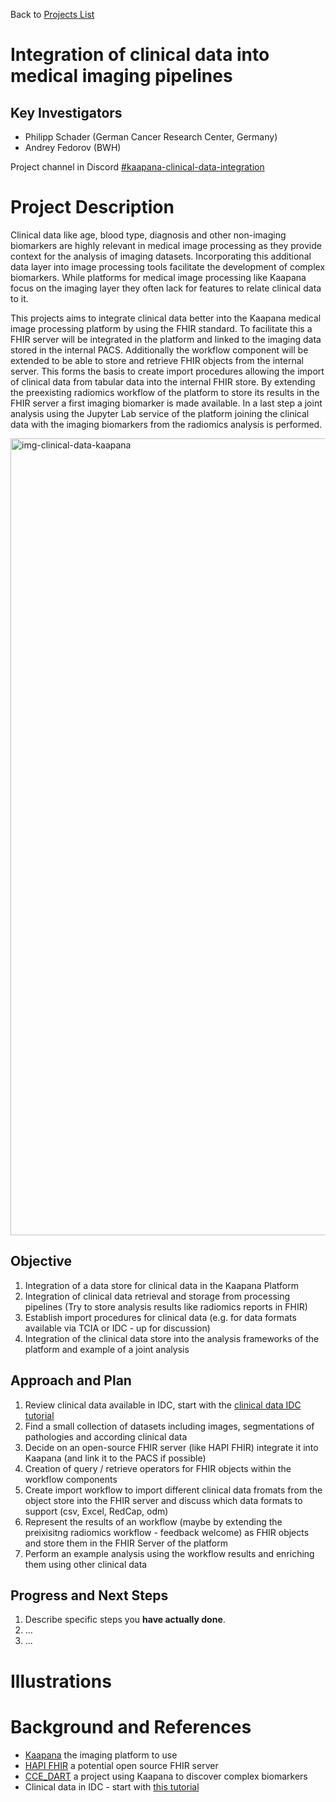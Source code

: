 Back to [Projects List](../../README.md#ProjectsList)

# Integration of clinical data into medical imaging pipelines

## Key Investigators

- Philipp Schader (German Cancer Research Center, Germany)
- Andrey Fedorov (BWH)

Project channel in Discord [#kaapana-clinical-data-integration](https://discord.com/channels/843934857620357130/1069601002174566420)

# Project Description

Clinical data like age, blood type, diagnosis and other non-imaging biomarkers are highly relevant in medical image processing as they provide context for the analysis of imaging datasets. Incorporating this additional data layer into image processing tools facilitate the development of complex biomarkers. While platforms for medical image processing like Kaapana focus on the imaging layer they often lack for features to relate clinical data to it.

This projects aims to integrate clinical data better into the Kaapana medical image processing platform by using the FHIR standard. To facilitate this a FHIR server will be integrated in the platform and linked to the imaging data stored in the internal PACS. Additionally the workflow component will be extended to be able to store and retrieve FHIR objects from the internal server. This forms the basis to create import procedures allowing the import of clinical data from tabular data into the internal FHIR store. By extending the preexisting radiomics workflow of the platform to store its results in the FHIR server a first imaging biomarker is made available. In a last step a joint analysis using the Jupyter Lab service of the platform joining the clinical data with the imaging biomarkers from the radiomics analysis is performed.

<img width="1275" alt="img-clinical-data-kaapana" src="https://user-images.githubusercontent.com/19309110/215487050-16fd78d2-4572-4a51-bee3-559f6004a0ed.png">

## Objective

1. Integration of a data store for clinical data in the Kaapana Platform
2. Integration of clinical data retrieval and storage from processing pipelines (Try to store analysis results like radiomics reports in FHIR)
3. Establish import procedures for clinical data (e.g. for data formats available via TCIA or IDC - up for discussion)
4. Integration of the clinical data store into the analysis frameworks of the platform and example of a joint analysis

## Approach and Plan

<!-- Describe here HOW you would like to achieve the objectives stated above. -->

1. Review clinical data available in IDC, start with the [clinical data IDC tutorial](https://github.com/ImagingDataCommons/IDC-Examples/blob/master/notebooks/clinical_data_intro.ipynb)
1. Find a small collection of datasets including images, segmentations of pathologies and according clinical data
2. Decide on an open-source FHIR server (like HAPI FHIR) integrate it into Kaapana (and link it to the PACS if possible)
4. Creation of query / retrieve operators for FHIR objects within the workflow components
5. Create import workflow to import different clinical data fromats from the object store into the FHIR server and discuss which data formats to support (csv, Excel, RedCap, odm)
6. Represent the results of an workflow (maybe by extending the preixisitng radiomics workflow - feedback welcome) as FHIR objects and store them in the FHIR Server of the platform
7. Perform an example analysis using the workflow results and enriching them using other clinical data

## Progress and Next Steps

<!-- Update this section as you make progress, describing of what you have ACTUALLY DONE. If there are specific steps that you could not complete then you can describe them here, too. -->

1. Describe specific steps you **have actually done**.
1. ...
1. ...

# Illustrations

<!-- Add pictures and links to videos that demonstrate what has been accomplished.
![Description of picture](Example2.jpg)
![Some more images](Example2.jpg)
-->

# Background and References

<!-- If you developed any software, include link to the source code repository. If possible, also add links to sample data, and to any relevant publications. -->
- [Kaapana](https://github.com/kaapana/kaapana) the imaging platform to use
- [HAPI FHIR](https://hapifhir.io/) a potential open source FHIR server
- [CCE_DART](https://cce-dart.com/) a project using Kaapana to discover complex biomarkers
- Clinical data in IDC - start with [this tutorial](https://github.com/ImagingDataCommons/IDC-Examples/blob/master/notebooks/clinical_data_intro.ipynb)
